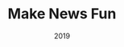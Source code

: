 ---
layout: ../../layouts/ProjectPage.astro
title: Make News Fun
roles: ["Fontend", "Backend", "Designer"]
date: 2019
tech: ["React", "Socket.io","Sqlite3", "Node", "Python"]
summary: A website where users could simultanously move words from the news around in order to create new sentences, and save for all user to see. 
shortText: This was my master thesis project. Basically I wanted to create an online cooperative version of 'magnetic poetry' based on recent news, as a tool for critiquing society
cover: "udvist"
order: 2
applinks: 
  - name: "Thesis"
    link: "https://drive.google.com/file/d/1-CUJbVmFj7jl-6lTqDbd_uJEywN4aoiO/view?usp=drive_link"
  - name: "Make News Fun"
    link: "https://www.makenews.fun"
  - name: "scrape.py"
    link: "https://github.com/NikoLicht/makeNews/blob/master/scrape.py"
  - name: "GitHub"
    link: "https://github.com/NikoLicht/makeNews/tree/master"


mainMediaName: Someone using makenewsfun online
mainMediaLink: "https://www.youtube.com/embed/oiJLBVlptjs"
mainMediaType: "youtube"

media:
  - title: "Intricate Interacation"
    text: "I would love to highlight the challenge i had to overcome, in order to make the interaction work. Given that it was a simultaneous-users website, it required each device to send out a signal that would 'lock' the selected word, while listening for all selected words."
    paths: [ "interaction_gif"]
  - title: "Scraping the web"
    text: "It was very fun to play around with web scraping in python. The bottom half of this image shows how the words were randomly placed after they had been scraped from various news sites"
    paths: [ "python_scraping_web_01"]

---